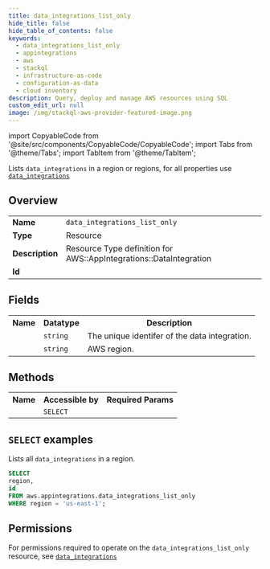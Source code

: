```yaml
---
title: data_integrations_list_only
hide_title: false
hide_table_of_contents: false
keywords:
  - data_integrations_list_only
  - appintegrations
  - aws
  - stackql
  - infrastructure-as-code
  - configuration-as-data
  - cloud inventory
description: Query, deploy and manage AWS resources using SQL
custom_edit_url: null
image: /img/stackql-aws-provider-featured-image.png
---
```


import CopyableCode from '@site/src/components/CopyableCode/CopyableCode';
import Tabs from '@theme/Tabs';
import TabItem from '@theme/TabItem';

Lists <code>data_integrations</code> in a region or regions, for all properties use <a href="/services/serviceName/data_integrations/"><code>data_integrations</code></a>

## Overview
<table>
<tbody>
<tr><td><b>Name</b></td><td><code>data_integrations_list_only</code></td></tr>
<tr><td><b>Type</b></td><td>Resource</td></tr>
<tr><td><b>Description</b></td><td>Resource Type definition for AWS::AppIntegrations::DataIntegration</td></tr>
<tr><td><b>Id</b></td><td><CopyableCode code="aws.appintegrations.data_integrations_list_only" /></td></tr>
</tbody>
</table>

## Fields
<table>
<tbody>
<tr><th>Name</th><th>Datatype</th><th>Description</th></tr><tr><td><CopyableCode code="id" /></td><td><code>string</code></td><td>The unique identifer of the data integration.</td></tr>
<tr><td><CopyableCode code="region" /></td><td><code>string</code></td><td>AWS region.</td></tr>
</tbody>
</table>

## Methods

<table>
<tbody>
  <tr>
    <th>Name</th>
    <th>Accessible by</th>
    <th>Required Params</th>
  </tr>
  <tr>
    <td><CopyableCode code="list_resources" /></td>
    <td><code>SELECT</code></td>
    <td><CopyableCode code="region" /></td>
  </tr>
</tbody>
</table>

## `SELECT` examples
Lists all <code>data_integrations</code> in a region.
```sql
SELECT
region,
id
FROM aws.appintegrations.data_integrations_list_only
WHERE region = 'us-east-1';
```


## Permissions

For permissions required to operate on the <code>data_integrations_list_only</code> resource, see <a href="/services/appintegrations/data_integrations/#permissions"><code>data_integrations</code></a>

